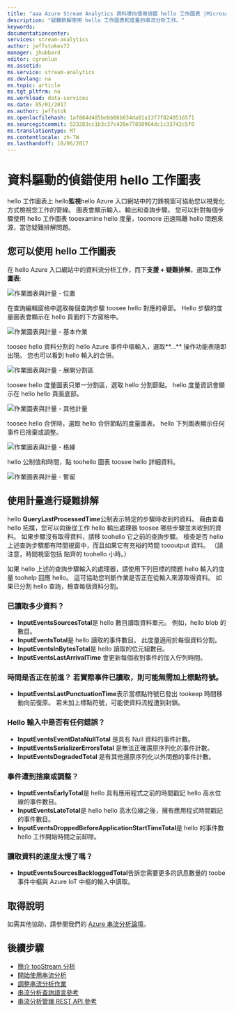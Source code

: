 ```yaml
---
title: "aaa Azure Stream Analytics 資料導向使用偵錯 hello 工作圖表 |Microsoft 文件"
description: "疑難排解使用 hello 工作圖表和度量的串流分析工作。"
keywords: 
documentationcenter: 
services: stream-analytics
author: jeffstokes72
manager: jhubbard
editor: cgronlun
ms.assetid: 
ms.service: stream-analytics
ms.devlang: na
ms.topic: article
ms.tgt_pltfrm: na
ms.workload: data-services
ms.date: 05/01/2017
ms.author: jeffstok
ms.openlocfilehash: 1af884d485bebb06b034da01a13f7f8240516571
ms.sourcegitcommit: 523283cc1b3c37c428e77850964dc1c33742c5f0
ms.translationtype: MT
ms.contentlocale: zh-TW
ms.lasthandoff: 10/06/2017
---
```

# <a name="data-driven-debugging-by-using-hello-job-diagram"></a>資料驅動的偵錯使用 hello 工作圖表

hello 工作圖表上 hello**監視**hello Azure 入口網站中的刀鋒視窗可協助您以視覺化方式檢視您工作的管線。 圖表會顯示輸入、輸出和查詢步驟。 您可以針對每個步驟使用 hello 工作圖表 tooexamine hello 度量，toomore 迅速隔離 hello 問題來源，當您疑難排解問題。

## <a name="using-hello-job-diagram"></a>您可以使用 hello 工作圖表

在 hello Azure 入口網站中的資料流分析工作，而下**支援 + 疑難排解**，選取**工作圖表**:

![作業圖表與計量 - 位置](./media/stream-analytics-job-diagram-with-metrics/stream-analytics-job-diagram-with-metrics-portal-1.png)

在查詢編輯窗格中選取每個查詢步驟 toosee hello 對應的章節。 Hello 步驟的度量圖表會顯示在 hello 頁面的下方窗格中。

![作業圖表與計量 - 基本作業](./media/stream-analytics-job-diagram-with-metrics/stream-analytics-job-diagram-with-metrics-portal-2.png)

toosee hello 資料分割的 hello Azure 事件中樞輸入，選取**...** 操作功能表隨即出現。 您也可以看到 hello 輸入的合併。

![作業圖表與計量 - 展開分割區](./media/stream-analytics-job-diagram-with-metrics/stream-analytics-job-diagram-with-metrics-portal-3.png)

toosee hello 度量圖表只單一分割區，選取 hello 分割節點。 hello 度量資訊會顯示在 hello hello 頁面底部。

![作業圖表與計量 - 其他計量](./media/stream-analytics-job-diagram-with-metrics/stream-analytics-job-diagram-with-metrics-portal-4.png)

toosee hello 合併時，選取 hello 合併節點的度量圖表。 hello 下列圖表顯示任何事件已捨棄或調整。

![作業圖表與計量 - 格線](./media/stream-analytics-job-diagram-with-metrics/stream-analytics-job-diagram-with-metrics-portal-5.png)

hello 公制值和時間，點 toohello 圖表 toosee hello 詳細資料。

![作業圖表與計量 - 暫留](./media/stream-analytics-job-diagram-with-metrics/stream-analytics-job-diagram-with-metrics-portal-6.png)

## <a name="troubleshoot-by-using-metrics"></a>使用計量進行疑難排解

hello **QueryLastProcessedTime**公制表示特定的步驟時收到的資料。 藉由查看 hello 拓撲，您可以向後從工作 hello 輸出處理器 toosee 哪些步驟並未收到的資料。 如果步驟沒有取得資料，請移 toohello 它之前的查詢步驟。 檢查是否 hello 上述查詢步驟都有時間視窗中，而且如果它有充裕的時間 toooutput 資料。 （請注意，時間視窗包括 貼齊的 toohello 小時。）
 
如果 hello 上述的查詢步驟輸入的處理器，請使用下列目標的問題 hello 輸入的度量 toohelp 回應 hello。 這可協助您判斷作業是否正在從輸入來源取得資料。 如果已分割 hello 查詢，檢查每個資料分割。
 
### <a name="how-much-data-is-being-read"></a>已讀取多少資料？

*   **InputEventsSourcesTotal**是 hello 數目讀取資料單元。 例如，hello blob 的數目。
*   **InputEventsTotal**是 hello 讀取的事件數目。 此度量適用於每個資料分割。
*   **InputEventsInBytesTotal**是 hello 讀取的位元組數目。
*   **InputEventsLastArrivalTime** 會更新每個收到事件的加入佇列時間。
 
### <a name="is-time-moving-forward-if-actual-events-are-read-punctuation-might-not-be-issued"></a>時間是否正在前進？ 若實際事件已讀取，則可能無需加上標點符號。

*   **InputEventsLastPunctuationTime**表示當標點符號已發出 tookeep 時間移動向前復原。 若未加上標點符號，可能使資料流程遭到封鎖。
 
### <a name="are-there-any-errors-in-hello-input"></a>Hello 輸入中是否有任何錯誤？

*   **InputEventsEventDataNullTotal** 是具有 Null 資料的事件計數。
*   **InputEventsSerializerErrorsTotal** 是無法正確還原序列化的事件計數。
*   **InputEventsDegradedTotal** 是有其他還原序列化以外問題的事件計數。
 
### <a name="are-events-being-dropped-or-adjusted"></a>事件遭到捨棄或調整？

*   **InputEventsEarlyTotal**是 hello 具有應用程式之前的時間戳記 hello 高水位線的事件數目。
*   **InputEventsLateTotal**是 hello hello 高水位線之後，擁有應用程式時間戳記的事件數目。
*   **InputEventsDroppedBeforeApplicationStartTimeTotal**是 hello 的事件數 hello 工作開始時間之前卸除。
 
### <a name="are-we-falling-behind-in-reading-data"></a>讀取資料的速度太慢了嗎？

*   **InputEventsSourcesBackloggedTotal**告訴您需要更多的訊息數量的 toobe 事件中樞與 Azure IoT 中樞的輸入中讀取。


## <a name="get-help"></a>取得說明
如需其他協助，請參閱我們的 [Azure 串流分析論壇](https://social.msdn.microsoft.com/Forums/en-US/home?forum=AzureStreamAnalytics)。

## <a name="next-steps"></a>後續步驟
* [簡介 tooStream 分析](stream-analytics-introduction.md)
* [開始使用串流分析](stream-analytics-real-time-fraud-detection.md)
* [調整串流分析作業](stream-analytics-scale-jobs.md)
* [串流分析查詢語言參考](https://msdn.microsoft.com/library/azure/dn834998.aspx)
* [串流分析管理 REST API 參考](https://msdn.microsoft.com/library/azure/dn835031.aspx)
